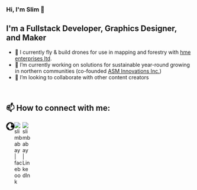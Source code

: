 ### Hi, I'm Slim 👋

## I'm a Fullstack Developer, Graphics Designer, and Maker
- 🏢 I currently fly & build drones for use in mapping and forestry with [hme enterprises ltd][hmeenterprises].
- 🔭 I’m currently working on solutions for sustainable year-round growing in northern communities (co-founded [ASM Innovations Inc.][asminnovations])
- 👯 I’m looking to collaborate with other content creators 

<br />

## 📫 How to connect with me:
[<img align="left" alt="slimbabay.com" width="22px" src="https://raw.githubusercontent.com/iconic/open-iconic/master/svg/globe.svg" />][website]
[<img align="left" alt="slimbabay | facebook" width="22px" src="https://cdn.jsdelivr.net/npm/simple-icons@v3/icons/facebook.svg" />][facebook]
[<img align="left" alt="slimbabay | LinkedIn" width="22px" src="https://cdn.jsdelivr.net/npm/simple-icons@v3/icons/linkedin.svg" />][linkedin]

[website]: https://slimbabay.com
[hmeenterprises]: http://hmeenterprises.ca
[asminnovations]: http://www.asminnovations.ca
[facebook]: https://fb.com/slimbabay
[linkedin]: https://linkedin.com/in/in/slimbabay/
